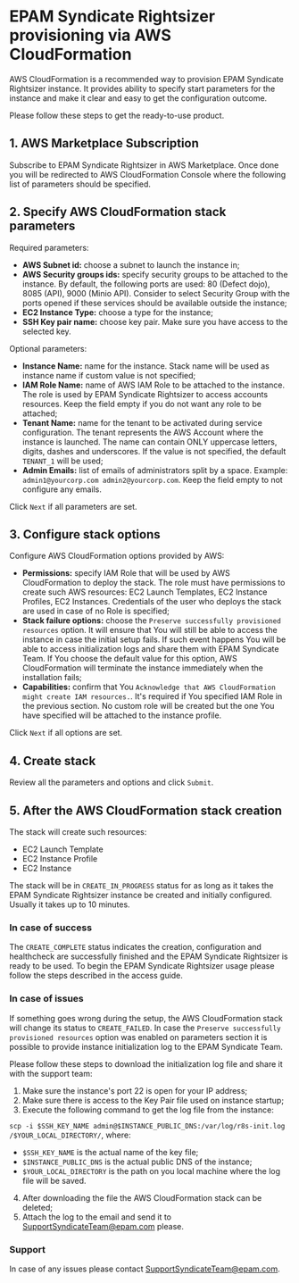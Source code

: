 # EPAM Syndicate Rightsizer provisioning via AWS CloudFormation

AWS CloudFormation is a recommended way to provision EPAM Syndicate Rightsizer instance. 
It provides ability to specify start parameters for the instance and make it clear and easy to get the configuration outcome.

Please follow these steps to get the ready-to-use product.

## 1. AWS Marketplace Subscription
Subscribe to EPAM Syndicate Rightsizer in AWS Marketplace. Once done you will be redirected to AWS CloudFormation Console 
where the following list of parameters should be specified.

## 2. Specify AWS CloudFormation stack parameters

Required parameters:
- **AWS Subnet id:** сhoose a subnet to launch the instance in;
- **AWS Security groups ids:** specify security groups to be attached to the instance. By default, 
the following ports are used: 80 (Defect dojo), 8085 (API), 9000 (Minio API).
Consider to select Security Group with the ports opened if these services should be available outside the instance;
- **EC2 Instance Type:** choose a type for the instance;
- **SSH Key pair name:** choose key pair. Make sure you have access to the selected key. 

Optional parameters:
- **Instance Name:** name for the instance. Stack name will be used as instance name if custom value is not specified;
- **IAM Role Name:** name of AWS IAM Role to be attached to the instance. The role is used by EPAM Syndicate Rightsizer to access accounts resources.
  Keep the field empty if you do not want any role to be attached;
- **Tenant Name:** name for the tenant to be activated during service configuration. The 
  tenant represents the AWS Account where the instance is launched. The name can contain ONLY uppercase letters, digits, dashes and underscores.
  If the value is not specified, the default `TENANT_1` will be used;
- **Admin Emails:** list of emails of administrators split by a space. Example: `admin1@yourcorp.com admin2@yourcorp.com`.
  Keep the field empty to not configure any emails.

Click `Next` if all parameters are set.

## 3. Configure stack options

Configure AWS CloudFormation options provided by AWS:

- **Permissions:** specify IAM Role that will be used by AWS CloudFormation to deploy the stack. The role must have 
  permissions to create such AWS resources: EC2 Launch Templates, EC2 Instance Profiles, EC2 Instances.
  Credentials of the user who deploys the stack are used in case of no Role is specified;
- **Stack failure options:** choose the `Preserve successfully provisioned resources` option. It will ensure that You will
  still be able to access the instance in case the initial setup fails. If such event happens You will be able to access
  initialization logs and share them with EPAM Syndicate Team. If You choose the default value for this option,
  AWS CloudFormation will terminate the instance immediately when the installation fails;
- **Capabilities:** confirm that You `Acknowledge that AWS CloudFormation might create IAM resources.`. It's required
  if You specified IAM Role in the previous section. No custom role will be created but the one You have specified will 
  be attached to the instance profile.

Click `Next` if all options are set.

## 4. Create stack

Review all the parameters and options and click `Submit`.

## 5. After the AWS CloudFormation stack creation

The stack will create such resources:
- EC2 Launch Template
- EC2 Instance Profile
- EC2 Instance

The stack will be in `CREATE_IN_PROGRESS` status for as long as it takes the EPAM Syndicate Rightsizer instance be created and initially configured.
Usually it takes up to 10 minutes. 

### In case of success
The `CREATE_COMPLETE` status indicates the creation, configuration and healthcheck are successfully finished and the EPAM Syndicate Rightsizer is ready to be used.
To begin the EPAM Syndicate Rightsizer usage please follow the steps described in the access guide.  

### In case of issues
If something goes wrong during the setup, the AWS CloudFormation stack will change its status to `CREATE_FAILED`.
In case the `Preserve successfully provisioned resources` option was enabled on parameters section it is possible to provide instance initialization log to the EPAM Syndicate Team.

Please follow these steps to download the initialization log file and share it with the support team:
1. Make sure the instance's port 22 is open for your IP address;
2. Make sure there is access to the Key Pair file used on instance startup;
3. Execute the following command to get the log file from the instance:

`scp -i $SSH_KEY_NAME admin@$INSTANCE_PUBLIC_DNS:/var/log/r8s-init.log /$YOUR_LOCAL_DIRECTORY/`, where:
   - `$SSH_KEY_NAME` is the actual name of the key file;
   - `$INSTANCE_PUBLIC_DNS` is the actual public DNS of the instance;
   - `$YOUR_LOCAL_DIRECTORY` is the path on you local machine where the log file will be saved.
4. After downloading the file the AWS CloudFormation stack can be deleted;
5. Attach the log to the email and send it to [SupportSyndicateTeam@epam.com](mailto:SupportSyndicateTeam@epam.com) please.


### Support
In case of any issues please contact [SupportSyndicateTeam@epam.com](mailto:SupportSyndicateTeam@epam.com).
